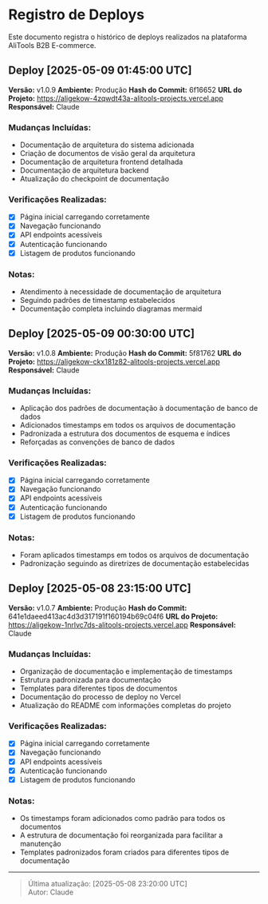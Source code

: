 # Registro de Deploys

Este documento registra o histórico de deploys realizados na plataforma AliTools B2B E-commerce.

## Deploy [2025-05-09 01:45:00 UTC]

**Versão:** v1.0.9
**Ambiente:** Produção
**Hash do Commit:** 6f16652
**URL do Projeto:** https://aligekow-4zqwdt43a-alitools-projects.vercel.app
**Responsável:** Claude

### Mudanças Incluídas:
- Documentação de arquitetura do sistema adicionada
- Criação de documentos de visão geral da arquitetura
- Documentação de arquitetura frontend detalhada
- Documentação de arquitetura backend
- Atualização do checkpoint de documentação

### Verificações Realizadas:
- [x] Página inicial carregando corretamente
- [x] Navegação funcionando
- [x] API endpoints acessíveis
- [x] Autenticação funcionando
- [x] Listagem de produtos funcionando

### Notas:
- Atendimento à necessidade de documentação de arquitetura
- Seguindo padrões de timestamp estabelecidos
- Documentação completa incluindo diagramas mermaid

## Deploy [2025-05-09 00:30:00 UTC]

**Versão:** v1.0.8
**Ambiente:** Produção
**Hash do Commit:** 5f81762
**URL do Projeto:** https://aligekow-ckx181z82-alitools-projects.vercel.app
**Responsável:** Claude

### Mudanças Incluídas:
- Aplicação dos padrões de documentação à documentação de banco de dados
- Adicionados timestamps em todos os arquivos de documentação
- Padronizada a estrutura dos documentos de esquema e índices
- Reforçadas as convenções de banco de dados

### Verificações Realizadas:
- [x] Página inicial carregando corretamente
- [x] Navegação funcionando
- [x] API endpoints acessíveis
- [x] Autenticação funcionando
- [x] Listagem de produtos funcionando

### Notas:
- Foram aplicados timestamps em todos os arquivos de documentação
- Padronização seguindo as diretrizes de documentação estabelecidas

## Deploy [2025-05-08 23:15:00 UTC]

**Versão:** v1.0.7
**Ambiente:** Produção
**Hash do Commit:** 641e1daeed413ac4d3d317191f160194b69c04f6
**URL do Projeto:** https://aligekow-1nrlvc7ds-alitools-projects.vercel.app
**Responsável:** Claude

### Mudanças Incluídas:
- Organização de documentação e implementação de timestamps
- Estrutura padronizada para documentação
- Templates para diferentes tipos de documentos
- Documentação do processo de deploy no Vercel
- Atualização do README com informações completas do projeto

### Verificações Realizadas:
- [x] Página inicial carregando corretamente
- [x] Navegação funcionando
- [x] API endpoints acessíveis
- [x] Autenticação funcionando
- [x] Listagem de produtos funcionando

### Notas:
- Os timestamps foram adicionados como padrão para todos os documentos
- A estrutura de documentação foi reorganizada para facilitar a manutenção
- Templates padronizados foram criados para diferentes tipos de documentação

---

> Última atualização: [2025-05-08 23:20:00 UTC]  
> Autor: Claude 